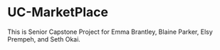 # UC-MarketPlace
This is Senior Capstone Project for Emma Brantley, Blaine Parker, Elsy Prempeh, and Seth Okai.
